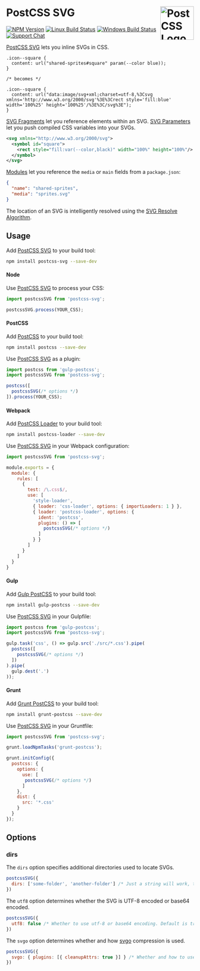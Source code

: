 # PostCSS SVG [<img src="https://postcss.github.io/postcss/logo.svg" alt="PostCSS Logo" width="90" height="90" align="right">][postcss]

[![NPM Version][npm-img]][npm-url]
[![Linux Build Status][cli-img]][cli-url]
[![Windows Build Status][win-img]][win-url]
[![Support Chat][git-img]][git-url]

[PostCSS SVG] lets you inline SVGs in CSS.

```pcss
.icon--square {
  content: url("shared-sprites#square" param(--color blue));
}

/* becomes */

.icon--square {
  content: url("data:image/svg+xml;charset=utf-8,%3Csvg xmlns='http://www.w3.org/2000/svg'%3E%3Crect style='fill:blue' width='100%25' height='100%25'/%3E%3C/svg%3E");
}
```

[SVG Fragments] let you reference elements within an SVG. [SVG Parameters] let
you push compiled CSS variables into your SVGs.

```svg
<svg xmlns="http://www.w3.org/2000/svg">
  <symbol id="square">
    <rect style="fill:var(--color,black)" width="100%" height="100%"/>
  </symbol>
</svg>
```

[Modules] let you reference the `media` or `main` fields from a `package.json`:

```json
{
  "name": "shared-sprites",
  "media": "sprites.svg"
}
```

The location of an SVG is intelligently resolved using the
[SVG Resolve Algorithm].

## Usage

Add [PostCSS SVG] to your build tool:

```bash
npm install postcss-svg --save-dev
```

#### Node

Use [PostCSS SVG] to process your CSS:

```js
import postcssSVG from 'postcss-svg';

postcssSVG.process(YOUR_CSS);
```

#### PostCSS

Add [PostCSS] to your build tool:

```bash
npm install postcss --save-dev
```

Use [PostCSS SVG] as a plugin:

```js
import postcss from 'gulp-postcss';
import postcssSVG from 'postcss-svg';

postcss([
  postcssSVG(/* options */)
]).process(YOUR_CSS);
```

#### Webpack

Add [PostCSS Loader] to your build tool:

```bash
npm install postcss-loader --save-dev
```

Use [PostCSS SVG] in your Webpack configuration:

```js
import postcssSVG from 'postcss-svg';

module.exports = {
  module: {
    rules: [
      {
        test: /\.css$/,
        use: [
          'style-loader',
          { loader: 'css-loader', options: { importLoaders: 1 } },
          { loader: 'postcss-loader', options: {
            ident: 'postcss',
            plugins: () => [
              postcssSVG(/* options */)
            ]
          } }
        ]
      }
    ]
  }
}
```

#### Gulp

Add [Gulp PostCSS] to your build tool:

```bash
npm install gulp-postcss --save-dev
```

Use [PostCSS SVG] in your Gulpfile:

```js
import postcss from 'gulp-postcss';
import postcssSVG from 'postcss-svg';

gulp.task('css', () => gulp.src('./src/*.css').pipe(
  postcss([
    postcssSVG(/* options */)
  ])
).pipe(
  gulp.dest('.')
));
```

#### Grunt

Add [Grunt PostCSS] to your build tool:

```bash
npm install grunt-postcss --save-dev
```

Use [PostCSS SVG] in your Gruntfile:

```js
import postcssSVG from 'postcss-svg';

grunt.loadNpmTasks('grunt-postcss');

grunt.initConfig({
  postcss: {
    options: {
      use: [
       postcssSVG(/* options */)
      ]
    },
    dist: {
      src: '*.css'
    }
  }
});
```

## Options

### dirs

The `dirs` option specifies additional directories used to locate SVGs.

```js
postcssSVG({
  dirs: ['some-folder', 'another-folder'] /* Just a string will work, too */
})
```

The `utf8` option determines whether the SVG is UTF-8 encoded or base64 encoded.

```js
postcssSVG({
  utf8: false /* Whether to use utf-8 or base64 encoding. Default is true. */
})
```

The `svgo` option determines whether and how [svgo] compression is used.

```js
postcssSVG({
  svgo: { plugins: [{ cleanupAttrs: true }] } /* Whether and how to use svgo compression. Default is false. */
})
```

[cli-url]: https://travis-ci.org/jonathantneal/postcss-svg
[cli-img]: https://img.shields.io/travis/jonathantneal/postcss-svg.svg
[git-url]: https://gitter.im/postcss/postcss
[git-img]: https://img.shields.io/badge/support-chat-blue.svg
[npm-url]: https://www.npmjs.com/package/postcss-svg
[npm-img]: https://img.shields.io/npm/v/postcss-svg.svg
[win-url]: https://ci.appveyor.com/project/jonathantneal/postcss-svg
[win-img]: https://img.shields.io/appveyor/ci/jonathantneal/postcss-svg.svg

[Grunt PostCSS]: https://github.com/nDmitry/grunt-postcss
[Gulp PostCSS]: https://github.com/postcss/gulp-postcss
[Modules]: https://nodejs.org/api/modules.html#modules_modules
[PostCSS]: https://github.com/postcss/postcss
[PostCSS Loader]: https://github.com/postcss/postcss-loader
[PostCSS SVG]: https://github.com/jonathantneal/postcss-svg
[SVG Fragments]: https://css-tricks.com/svg-fragment-identifiers-work/
[SVG Parameters]: https://tabatkins.github.io/specs/svg-params/
[SVG Resolve Algorithm]: lib/read-closest-svg.md
[svgo]: https://github.com/svg/svgo
